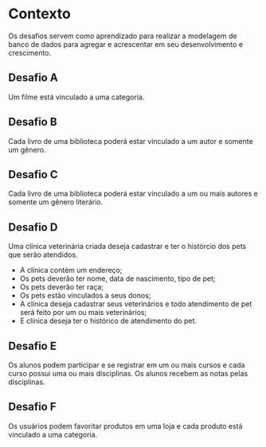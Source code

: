 # Contexto

Os desafios servem como aprendizado para realizar a modelagem de banco de dados para agregar e acrescentar em seu desenvolvimento e crescimento. 

## Desafio A

Um filme está vinculado a uma categoria.

## Desafio B

Cada livro de uma biblioteca poderá estar vinculado a um autor e somente um gênero.

## Desafio C

Cada livro de uma biblioteca poderá estar vinculado a um ou mais autores e somente um gênero literário.

## Desafio D

Uma clínica veterinária criada deseja cadastrar e ter o histórcio dos pets que serão atendidos.

- A clínica contém um endereço;
- Os pets deverão ter nome, data de nascimento, tipo de pet;
- Os pets deverão ter raça;
- Os pets estão vinculados a seus donos;
- A clínica deseja cadastrar seus veterinários e todo atendimento de pet será feito por um ou mais veterinários;
- E clínica deseja ter o histórico de atendimento do pet.

## Desafio E

Os alunos podem participar e se registrar em um ou mais cursos e cada curso possui uma ou mais disciplinas. Os alunos recebem as notas pelas disciplinas.

## Desafio F

Os usuários podem favoritar produtos em uma loja e cada produto está vinculado a uma categoria.
